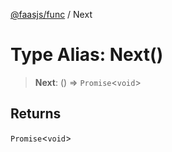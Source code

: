 [@faasjs/func](../README.md) / Next

# Type Alias: Next()

> **Next**: () => `Promise`\<`void`\>

## Returns

`Promise`\<`void`\>
